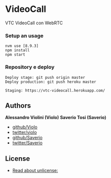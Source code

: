 # VideoCall
VTC VideoCall con WebRTC


### Setup an usage
    
    nvm use [8.9.3]
    npm install
    npm start


### Repository e deploy
    
    Deploy stage: git push origin master
    Deploy production: git push heroku master

    Staging: https://vtc-videocall.herokuapp.com/

## Authors

**Alessandro Violini (Violo)**
**Saverio Tosi (Saverio)**

+ [github/Violo](https://github.com/Violo/tools.git)
+ [twitter/violo](http://twitter.com/violo)
+ [github/Saverio](https://github.com/save91/)
+ [twitter/Saverio](http://twitter.com/SaverioTosi)


## License
+ [Read about unlicense:](http://unlicense.org)
